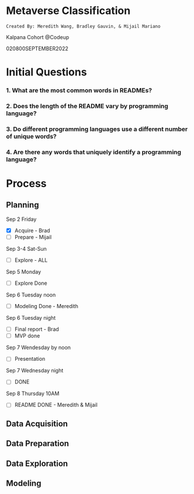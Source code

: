 # **Metaverse Classification**

    Created By: Meredith Wang, Bradley Gauvin, & Mijail Mariano

Kalpana Cohort @Codeup

020800SEPTEMBER2022
# Initial Questions
### 1. What are the most common words in READMEs?
### 2. Does the length of the README vary by programming language?
### 3. Do different programming languages use a different number of unique words?
### 4. Are there any words that uniquely identify a programming language?

# Process
## Planning
Sep 2 Friday
- [x] Acquire - Brad
- [ ] Prepare - Mijail

Sep 3-4 Sat-Sun
- [ ] Explore - ALL

Sep 5 Monday
- [ ] Explore Done

Sep 6 Tuesday noon
- [ ] Modeling Done - Meredith

Sep 6 Tuesday night
- [ ] Final report - Brad
- [ ] MVP done

Sep 7 Wendesday by noon
- [ ] Presentation

Sep 7 Wednesday night
- [ ] DONE

Sep 8 Thursday 10AM
- [ ] README DONE - Meredith & Mijail

## Data Acquisition

## Data Preparation

## Data Exploration

## Modeling


